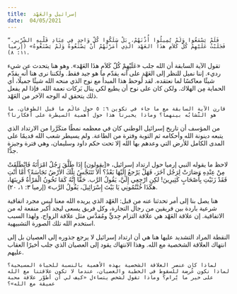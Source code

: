 ```yaml
---
title:  إسرائيل والعَهْد
date:  04/05/2021
---
```


`“فَلَمْ يَسْمَعُوا وَلَمْ يُمِيلُوا أُذُنَهُمْ، بَلْ سَلَكُوا كُلّ وَاحِدٍ فِي عِنَادِ قَلْبِهِ الشِّرِّيرِ. فَجَلَبْتُ عَلَيْهِمْ كُلّ كَلاَمِ هذَا العَهْد الَّذِي أَمَرْتُهُمْ أَنْ يَصْنَعُوهُ وَلَمْ يَصْنَعُوهُ» (إرميا ١١: ٨).`

تقول الآية السابقة أن الله جلب «عَلَيْهِمْ كُلّ كَلاَمِ هذَا العَهْد». وهو هنا يتحدث عن شيء رديء. إننا نميل للنظر إلى العَهْد على أنه يقدّم ما هو جيد فقط. ولكننا نرى هنا أنه يقدّم شيئًا معاكسًا لما نعتقده. لقد لُوحظ هذا المبدأ مع نوح الذي منحه الله شيئًا جميلًا، أي الحماية مِن الهلاك. ولكن كان على نوح أن يطيع لكي ينال بَركات نعمة الله. فإذا لم يفعل ذلك يتحقق له الوجه الآخر من العَهْد.

`قارن الآية السابقة مع ما جاء في تكوين ٦: ٥ حول عالَم ما قبل الطوفان. ما هو التَّشابُه بينهما؟ وماذا يخبرنا هذا حول أهمية السيطرة على أفكارنا؟`

من المؤسف أن تاريخ إسرائيل الوطني كان في معظمه نمطًا متكَرَّرا من الارتداد الذي يتبعه دينونة الله وأحكامه ثم التوبة وفترة من الطاعة. ولم يسيطر شعب الله قديمًا على المدى الكامل للأرض التي وعدهم بها الله إلا تحت حكم داود وسليمان، وهي فترة وجيزة جدًّا.

لاحظ ما يقوله النبي إرميا حول ارتداد إسرائيل، «[يقولون] إِذَا طَلَّقَ رَجُلٌ امْرَأَتَهُ فَانْطَلَقَتْ مِنْ عِنْدِهِ وَصَارَتْ لِرَجُل آخَرَ، فَهَلْ يَرْجعُ إِلَيْهَا بَعْدُ؟ أَلاَ تَتَنَجَّسُ تِلْكَ الأَرْضُ نَجَاسَةً؟ أَمَّا أَنْتِ فَقَدْ زَنَيْتِ بِأَصْحَابٍ كَثِيرِينَ! لكِنِ ارْجِعِي إِلَيَّ، يَقُولُ الرَّب. حَقًّا إِنَّهُ كَمَا تَخُونُ الْمَرْأَةُ قَرِينَهَا، هكَذَا خُنْتُمُونِي يَا بَيْتَ إِسْرَائِيلَ، يَقُولُ الرَّب» (إرميا ٣: ١، ٢٠).

هنا يصل بنا إلى أمر تحدثنا عنه من قبل: العَهْد الذي يريده الله معنا ليس مجرد اتفاقية شرعية باردة بين فريقين من رجال التجارة، وكل فريق يسعى ليجد أكبر منفعة له من الاتفاقية. إن علاقة العَهْد هي علاقة التزام جِديٍّ ومُقدَّس مثل علاقة الزواج. ولهذا السبب استخدم الله تلك الصورة التشبيهية.

النقطة المراد التشديد عليها هنا هي أن ارتداد إسرائيل لا يرجع جذوره إلى العصيان بل إلى انتهاك العلاقة الشخصية مع الله. وهذا الانتهاك يقود إلى العصيان الذي جلب أخيرًا العقاب عليهم.

`لماذا كان عنصر العلاقة الشخصية بهذه الأهمية بالنسبة للحياة المسيحية؟ لماذا نكون عُرضة للسقوط في الخطية والعصيان، عندما لا تكون علاقتنا مع الله على خير ما يُرام؟ وماذا تقول لشخص يتساءل «كيف لي أن أطوّر علاقة محبة عميقة مع الله»؟`